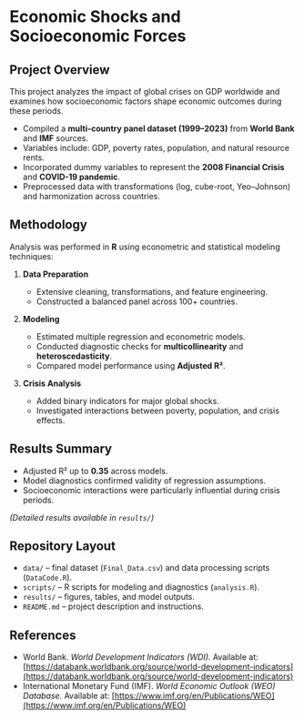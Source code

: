 # Economic Shocks and Socioeconomic Forces

## Project Overview
This project analyzes the impact of global crises on GDP worldwide and examines how socioeconomic factors shape economic outcomes during these periods.  

- Compiled a **multi-country panel dataset (1999–2023)** from **World Bank** and **IMF** sources.  
- Variables include: GDP, poverty rates, population, and natural resource rents.  
- Incorporated dummy variables to represent the **2008 Financial Crisis** and **COVID-19 pandemic**.  
- Preprocessed data with transformations (log, cube-root, Yeo–Johnson) and harmonization across countries.  

## Methodology
Analysis was performed in **R** using econometric and statistical modeling techniques:  

1. **Data Preparation**  
   - Extensive cleaning, transformations, and feature engineering.  
   - Constructed a balanced panel across 100+ countries.  

2. **Modeling**  
   - Estimated multiple regression and econometric models.  
   - Conducted diagnostic checks for **multicollinearity** and **heteroscedasticity**.  
   - Compared model performance using **Adjusted R²**.  

3. **Crisis Analysis**  
   - Added binary indicators for major global shocks.  
   - Investigated interactions between poverty, population, and crisis effects.  

## Results Summary
- Adjusted R² up to **0.35** across models.  
- Model diagnostics confirmed validity of regression assumptions.  
- Socioeconomic interactions were particularly influential during crisis periods.  

*(Detailed results available in `results/`)*  

## Repository Layout
- `data/` – final dataset (`Final_Data.csv`) and data processing scripts (`DataCode.R`).  
- `scripts/` – R scripts for modeling and diagnostics (`analysis.R`).  
- `results/` – figures, tables, and model outputs.  
- `README.md` – project description and instructions.  

## References
- World Bank. *World Development Indicators (WDI).* Available at: [https://databank.worldbank.org/source/world-development-indicators](https://databank.worldbank.org/source/world-development-indicators)  
- International Monetary Fund (IMF). *World Economic Outlook (WEO) Database.* Available at: [https://www.imf.org/en/Publications/WEO](https://www.imf.org/en/Publications/WEO)  

